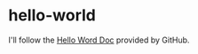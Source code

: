 # hello-world
I'll follow the [Hello Word Doc](https://docs.github.com/en/get-started/quickstart/hello-world#introduction) provided by GitHub.
